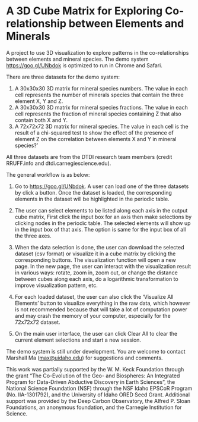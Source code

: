 # A 3D Cube Matrix for Exploring Co-relationship between Elements and Minerals
A project to use 3D visualization to explore patterns in the co-relationships between elements and mineral species. The demo system https://goo.gl/UNbdok is optimized to run in Chrome and Safari.

There are three datasets for the demo system: 

1) A 30x30x30 3D matrix for mineral species numbers. The value in each cell represents the number of minerals species that contain the three element X, Y and Z.
2) A 30x30x30 3D matrix for mineral species fractions. The value in each cell represents the fraction of mineral species containing Z that also contain both X and Y.
3) A 72x72x72 3D matrix for mineral species. The value in each cell is the result of a chi-squared test to show the effect of the presence of element Z on the correlation between elements X and Y in mineral species?’

All three datasets are from the DTDI research team members (credit RRUFF.info and dtdi.carnegiescience.edu).

The general workflow is as below:

1) Go to https://goo.gl/UNbdok. A user can load one of the three datasets by click a button. Once the dataset is loaded, the corresponding elements in the dataset will be highlighted in the periodic table.


2) The user can select elements to be listed along each axis in the output cube matrix, First click the input box for an axis then make selections by clicking nodes in the periodic table. The selected elements will show up in the input box of that axis. The option is same for the input box of all the three axes.


3) When the data selection is done, the user can download the selected dataset (csv format) or visualize it in a cube matrix by clicking the corresponding buttons. The visualization function will open a new page. In the new page, the user can interact with the visualization result in various ways: rotate, zoom in, zoom out, or change the distance between cubes along each axis, do a logarithmic transformation to improve visualization pattern, etc. 




4) For each loaded dataset, the user can also click the ‘Visualize All Elements’ button to visualize everything in the raw data, which however is not recommended because that will take a lot of computation power and may crash the memory of your computer, especially for the 72x72x72 dataset. 
 
5) On the main user interface, the user can click Clear All to clear the current element selections and start a new session. 



The demo system is still under development. You are welcome to contact Marshall Ma (max@uidaho.edu) for suggestions and comments. 

This work was partially supported by the W. M. Keck Foundation through the grant “The Co-Evolution of the Geo- and Biospheres: An Integrated Program for Data-Driven Abductive Discovery in Earth Sciences”, the National Science Foundation (NSF) through the NSF Idaho EPSCoR Program (No. IIA-1301792), and the University of Idaho ORED Seed Grant. Additional support was provided by the Deep Carbon Observatory, the Alfred P. Sloan Foundations, an anonymous foundation, and the Carnegie Institution for Science.
